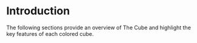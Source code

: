 # Introduction

The following sections provide an overview of The Cube and highlight the key features of each colored cube.
